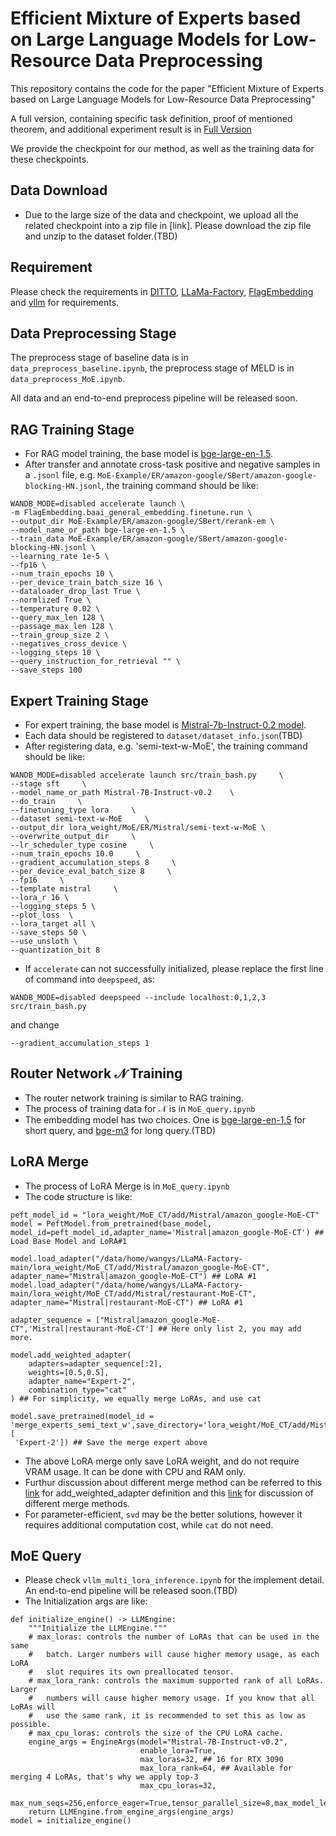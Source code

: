 # Efficient Mixture of Experts based on Large Language Models for Low-Resource Data Preprocessing
This repository contains the code for the paper "Efficient Mixture of Experts based on Large Language Models for
Low-Resource Data Preprocessing"

A full version, containing specific task definition, proof of mentioned theorem, and additional experiment result is in [Full Version](./supplementary/LLM_MOE_DB__KDD_Full_Version_v1.pdf)

We provide the checkpoint for our method, as well as the training data for these checkpoints. 

## Data Download
- Due to the large size of the data and checkpoint, we upload all the related checkpoint into a zip file in [link]. Please download the zip file and unzip to the dataset folder.(TBD)
## Requirement

Please check the requirements in [DITTO](https://github.com/megagonlabs/ditto), [LLaMa-Factory](https://github.com/hiyouga/LLaMA-Factory), [FlagEmbedding](https://github.com/FlagOpen/FlagEmbedding) and [vllm](https://github.com/vllm-project/vllm) for requirements.

## Data Preprocessing Stage

The preprocess stage of baseline data is in `data_preprocess_baseline.ipynb`, the preprocess stage of MELD is in `data_preprocess_MoE.ipynb`.

All data and an end-to-end preprocess pipeline will be released soon.

## RAG Training Stage 

- For RAG model training, the base model is [bge-large-en-1.5](https://huggingface.co/BAAI/bge-large-en-v1.5).
- After transfer and annotate cross-task positive and negative samples in a `.jsonl` file, e.g. `MoE-Example/ER/amazon-google/SBert/amazon-google-blocking-HN.jsonl`, the training command should be like:
```
WANDB_MODE=disabled accelerate launch \
-m FlagEmbedding.baai_general_embedding.finetune.run \
--output_dir MoE-Example/ER/amazon-google/SBert/rerank-em \
--model_name_or_path bge-large-en-1.5 \
--train_data MoE-Example/ER/amazon-google/SBert/amazon-google-blocking-HN.jsonl \
--learning_rate 1e-5 \
--fp16 \
--num_train_epochs 10 \
--per_device_train_batch_size 16 \
--dataloader_drop_last True \
--normlized True \
--temperature 0.02 \
--query_max_len 128 \
--passage_max_len 128 \
--train_group_size 2 \
--negatives_cross_device \
--logging_steps 10 \
--query_instruction_for_retrieval "" \
--save_steps 100
```

## Expert Training Stage
- For expert training, the base model is [Mistral-7b-Instruct-0.2 model](https://huggingface.co/mistralai/Mistral-7B-Instruct-v0.2).
- Each data should be registered to `dataset/dataset_info.json`(TBD)
- After registering data, e.g. 'semi-text-w-MoE', the training command should be like:
```
WANDB_MODE=disabled accelerate launch src/train_bash.py     \
--stage sft     \
--model_name_or_path Mistral-7B-Instruct-v0.2    \
--do_train     \
--finetuning_type lora     \
--dataset semi-text-w-MoE     \
--output_dir lora_weight/MoE/ER/Mistral/semi-text-w-MoE \
--overwrite_output_dir     \
--lr_scheduler_type cosine     \
--num_train_epochs 10.0     \
--gradient_accumulation_steps 8     \
--per_device_eval_batch_size 8     \
--fp16     \
--template mistral     \
--lora_r 16 \
--logging_steps 5 \
--plot_loss  \
--lora_target all \
--save_steps 50 \
--use_unsloth \
--quantization_bit 8
```
- If `accelerate` can not successfully initialized, please replace the first line of command into `deepspeed`, as:
```
WANDB_MODE=disabled deepspeed --include localhost:0,1,2,3 src/train_bash.py
```
and change 
```
--gradient_accumulation_steps 1
```

## Router Network $\mathcal{N}$ Training
- The router network training is similar to RAG training.
- The process of training data for $\mathcal{N}$ is in `MoE_query.ipynb`
- The embedding model has two choices. One is [bge-large-en-1.5](https://huggingface.co/BAAI/bge-large-en-v1.5) for short query, and [bge-m3](https://huggingface.co/BAAI/bge-m3) for long query.(TBD)

## LoRA Merge
- The process of LoRA Merge is in `MoE_query.ipynb`
- The code structure is like:
```
peft_model_id = "lora_weight/MoE_CT/add/Mistral/amazon_google-MoE-CT" 
model = PeftModel.from_pretrained(base_model, model_id=peft_model_id,adapter_name='Mistral|amazon_google-MoE-CT') ## Load Base Model and LoRA#1

model.load_adapter("/data/home/wangys/LLaMA-Factory-main/lora_weight/MoE_CT/add/Mistral/amazon_google-MoE-CT", adapter_name="Mistral|amazon_google-MoE-CT") ## LoRA #1
model.load_adapter("/data/home/wangys/LLaMA-Factory-main/lora_weight/MoE_CT/add/Mistral/restaurant-MoE-CT", adapter_name="Mistral|restaurant-MoE-CT") ## LoRA #1

adapter_sequence = ["Mistral|amazon_google-MoE-CT",'Mistral|restaurant-MoE-CT'] ## Here only list 2, you may add more.

model.add_weighted_adapter(
    adapters=adapter_sequence[:2],
    weights=[0.5,0.5],
    adapter_name="Expert-2",
    combination_type="cat"
) ## For simplicity, we equally merge LoRAs, and use cat

model.save_pretrained(model_id = 'merge_experts_semi_text_w',save_directory='lora_weight/MoE_CT/add/Mistral/merge_experts_2/',selected_adapters=[
 'Expert-2']) ## Save the merge expert above
```
- The above LoRA merge only save LoRA weight, and do not require VRAM usage. It can be done with CPU and RAM only.
- Furthur discussion about different merge method can be referred to this [link](https://huggingface.co/docs/peft/main/en/package_reference/lora#peft.LoraModel.add_weighted_adapter) for add_weighted_adapter definition and this [link](https://github.com/huggingface/peft/issues/1155) for discussion of different merge methods.
- For parameter-efficient, `svd` may be the better solutions, however it requires additional computation cost, while `cat` do not need.

## MoE Query

- Please check `vllm_multi_lora_inference.ipynb` for the implement detail. An end-to-end pipeline will be released soon.(TBD)
- The Initialization args are like:
```
def initialize_engine() -> LLMEngine:
    """Initialize the LLMEngine."""
    # max_loras: controls the number of LoRAs that can be used in the same
    #   batch. Larger numbers will cause higher memory usage, as each LoRA
    #   slot requires its own preallocated tensor.
    # max_lora_rank: controls the maximum supported rank of all LoRAs. Larger
    #   numbers will cause higher memory usage. If you know that all LoRAs will
    #   use the same rank, it is recommended to set this as low as possible.
    # max_cpu_loras: controls the size of the CPU LoRA cache.
    engine_args = EngineArgs(model="Mistral-7B-Instruct-v0.2",
                             enable_lora=True,
                             max_loras=32, ## 16 for RTX 3090
                             max_lora_rank=64, ## Available for merging 4 LoRAs, that's why we apply top-3 
                             max_cpu_loras=32, 
                             max_num_seqs=256,enforce_eager=True,tensor_parallel_size=8,max_model_len=8192)
    return LLMEngine.from_engine_args(engine_args)
model = initialize_engine()
```
